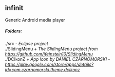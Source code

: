 infinit
------

Generic Android media player

##### Folders:
./src -  *Eclipse project*   
./SlidingMenu + *The SlidingMenu project from https://github.com/jfeinstein10/SlidingMenu*   
./DCIkonZ + *App Icon by DANIEL CZARNOMORSKI - https://play.google.com/store/apps/details?id=com.czarnomorski.theme.dcikonz*
